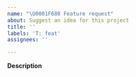 ```yaml
---
name: "\U0001F680 Feature request"
about: Suggest an idea for this project
title: ''
labels: 'T: feat'
assignees: ''

---
```


<!--
Thanks for taking the time to file an issue!
Please select the component label (C: abc) this feature is related to from the right.
-->

**Description**
<!-- A clear and concise description of the problem or missing capability -->
